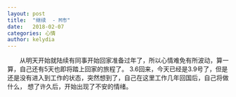```yaml
---
layout: post
title:  "继续  - M市"
date:   2018-02-07
categories: 心情
author: kelydia
---
```


　　从明天开始就陆续有同事开始回家准备过年了，所以心情难免有所波动，算一算，自己还有5天也即将踏上回家的旅程了。
3.6回来，今天已经是3.9号了，但是还是没有进入到工作的状态，突然想到了，自己在这里工作几年回国后，自己将做什么，
想了许久后，开始出现了不安的情绪。
